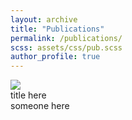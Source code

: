 ```yaml
---
layout: archive
title: "Publications"
permalink: /publications/
scss: assets/css/pub.scss
author_profile: true
---
```

<div class="pub-container">
    <div class="pub-thumb"><img src="https://lemonatsu.github.io/images/bio-photo.jpg"></div>
    <div class="pub-content">
        <div class="pub-title">title here</div>
        <div class="pub-author">someone here</div>
    </div>
</div>

